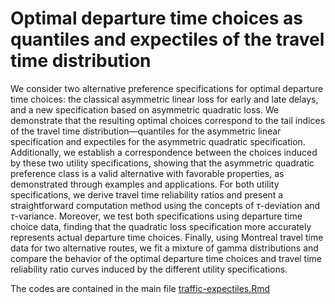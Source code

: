 # Optimal departure time choices as quantiles and expectiles of the travel time distribution

We consider two alternative preference specifications for optimal departure time choices: the classical asymmetric linear loss for early and late delays, and a new specification based on asymmetric quadratic loss. We demonstrate that the resulting optimal choices correspond to the tail indices of the travel time distribution—quantiles for the asymmetric linear specification and expectiles for the asymmetric quadratic specification. Additionally, we establish a correspondence between the choices induced by these two utility specifications, showing that the asymmetric quadratic preference class is a valid alternative with favorable properties, as demonstrated through examples and applications. For both utility specifications, we derive travel time reliability ratios and present a straightforward computation method using the concepts of $\tau$-deviation and $\tau$-variance. Moreover, we test both specifications using departure time choice data, finding that the quadratic loss specification more accurately represents actual departure time choices. Finally, using Montreal travel time data for two alternative routes, we fit a mixture of gamma distributions and compare the behavior of the optimal departure time choices and travel time reliability ratio curves induced by the different utility specifications.

The codes are contained in the main file [traffic-expectiles.Rmd](https://github.com/omanya/traffic-expectiles/blob/main/traffic-expectiles.Rmd)
